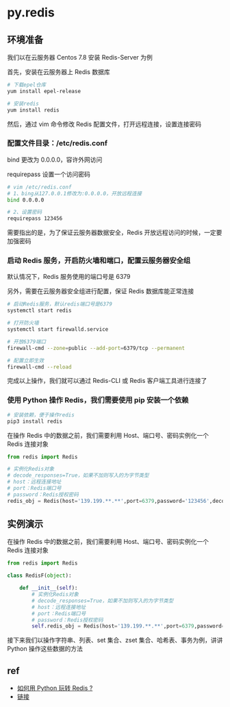 # py.redis

## 环境准备

我们以在云服务器 Centos 7.8 安装 Redis-Server 为例

首先，安装在云服务器上 Redis 数据库
```sh
# 下载epel仓库
yum install epel-release

# 安装redis
yum install redis
```
然后，通过 vim 命令修改 Redis 配置文件，打开远程连接，设置连接密码


### 配置文件目录：/etc/redis.conf

bind 更改为 0.0.0.0，容许外网访问

requirepass 设置一个访问密码
```sh
# vim /etc/redis.conf
# 1、bing从127.0.0.1修改为:0.0.0.0，开放远程连接
bind 0.0.0.0 

# 2、设置密码
requirepass 123456 
```
需要指出的是，为了保证云服务器数据安全，Redis 开放远程访问的时候，一定要加强密码

### 启动 Redis 服务，开启防火墙和端口，配置云服务器安全组

默认情况下，Redis 服务使用的端口号是 6379

另外，需要在云服务器安全组进行配置，保证 Redis 数据库能正常连接
```sh
# 启动Redis服务，默认redis端口号是6379
systemctl start redis 

# 打开防火墙
systemctl start firewalld.service

# 开放6379端口
firewall-cmd --zone=public --add-port=6379/tcp --permanent   

# 配置立即生效
firewall-cmd --reload   
```
完成以上操作，我们就可以通过 Redis-CLI 或 Redis 客户端工具进行连接了

### 使用 Python 操作 Redis，我们需要使用 pip 安装一个依赖
```sh
# 安装依赖，便于操作redis
pip3 install redis  
```

在操作 Redis 中的数据之前，我们需要利用 Host、端口号、密码实例化一个 Redis 连接对象
```python
from redis import Redis

# 实例化Redis对象
# decode_responses=True，如果不加则写入的为字节类型
# host：远程连接地址
# port：Redis端口号
# password：Redis授权密码
redis_obj = Redis(host='139.199.**.**',port=6379,password='123456',decode_responses=True,charset='UTF-8', encoding='UTF-8')
```




## 实例演示

在操作 Redis 中的数据之前，我们需要利用 Host、端口号、密码实例化一个 Redis 连接对象
```py
from redis import Redis

class RedisF(object):

    def __init__(self):
        # 实例化Redis对象
        # decode_responses=True，如果不加则写入的为字节类型
        # host：远程连接地址
        # port：Redis端口号
        # password：Redis授权密码
        self.redis_obj = Redis(host='139.199.**.**',port=6379,password='123456',decode_responses=True,charset='UTF-8', encoding='UTF-8')
```
接下来我们以操作字符串、列表、set 集合、zset 集合、哈希表、事务为例，讲讲 Python 操作这些数据的方法






## ref
* [如何用 Python 玩转 Redis ?](https://app.yinxiang.com/shard/s71/nl/14892572/b185903b-b45d-47de-ac5c-07f88eca4c9a?title=%E5%A6%82%E4%BD%95%E7%94%A8%20Python%20%E7%8E%A9%E8%BD%AC%20Redis%20%3F)
* [链接](https://www.jianshu.com/p/2639549bedc8)

